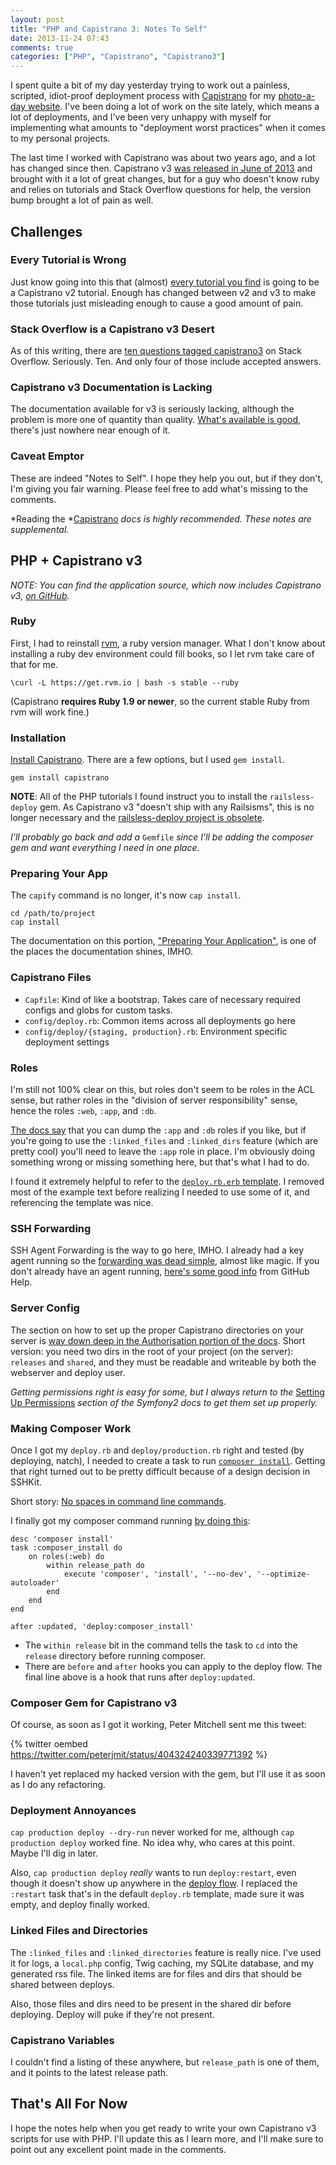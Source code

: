 ```yaml
---
layout: post
title: "PHP and Capistrano 3: Notes To Self"
date: 2013-11-24 07:43
comments: true
categories: ["PHP", "Capistrano", "Capistrano3"]
---
```


I spent quite a bit of my day yesterday trying to work out a painless,
scripted, idiot-proof deployment process with [Capistrano](http://www.capistranorb.com/) for my 
[photo-a-day website](http://365.jeremykendall.net/).  I've been doing a lot of work on the
site lately, which means a lot of deployments, and I've been very unhappy with
myself for implementing what amounts to "deployment worst practices" when it
comes to my personal projects.

The last time I worked with Capistrano was about two years ago, and a lot has changed
since then.  Capistrano v3 [was released in June of 2013](http://www.capistranorb.com/2013/06/01/release-announcement.html)
and brought with it a lot of great changes, but for a guy who doesn't know ruby and 
relies on tutorials and Stack Overflow questions for help, the version bump brought
a lot of pain as well.

## Challenges

### Every Tutorial is Wrong

Just know going into this that (almost) [every tutorial you find](https://www.google.com/search?q=php+capistrano+v3&oq=php+capistrano+v3&aqs=chrome..69i57j69i64.3471j0j7&sourceid=chrome&espv=210&es_sm=91&ie=UTF-8) 
is going to be a Capistrano v2 tutorial.  Enough has changed between v2 and v3
to make those tutorials just misleading enough to cause a good amount of pain.  

### Stack Overflow is a Capistrano v3 Desert

As of this writing, there are [ten questions tagged capistrano3](http://stackoverflow.com/questions/tagged/capistrano3) 
on Stack Overflow. Seriously. Ten. And only four of those include accepted answers.  

### Capistrano v3 Documentation is Lacking

The documentation available for v3 is seriously lacking, although the problem
is more one of quantity than quality. [What's available is good](http://www.capistranorb.com/), 
there's just nowhere near enough of it.

### Caveat Emptor

These are indeed "Notes to Self".  I hope they help you out, but if they don't,
I'm giving you fair warning.  Please feel free to add what's missing to the
comments.

*Reading the *[Capistrano](http://www.capistranorb.com/) *docs is highly
recommended. These notes are supplemental.*

## PHP + Capistrano v3

*NOTE: You can find the application source, which now includes Capistrano v3,
[on GitHub](https://github.com/jeremykendall/flaming-archer).*

### Ruby

First, I had to reinstall [rvm](https://rvm.io/rvm/install), a ruby version manager.
What I don't know about installing a ruby dev environment could fill books, so I let
rvm take care of that for me.

```
\curl -L https://get.rvm.io | bash -s stable --ruby
```

(Capistrano **requires Ruby 1.9 or newer**, so the current stable Ruby from rvm
will work fine.)

### Installation

[Install Capistrano](http://www.capistranorb.com/documentation/getting-started/installation/).
There are a few options, but I used `gem install`.

```
gem install capistrano
```

**NOTE**: All of the PHP tutorials I found instruct you to install the
`railsless-deploy` gem. As Capistrano v3 "doesn't ship with any Railsisms", 
this is no longer necessary and the [railsless-deploy project is obsolete](https://github.com/leehambley/railsless-deploy).

*I'll probably go back and add a* `Gemfile` *since I'll be adding the composer gem and want everything I need in one place.*

### Preparing Your App

The `capify` command is no longer, it's now `cap install`.  

```
cd /path/to/project
cap install
```

The documentation on this portion, ["Preparing Your Application"](http://www.capistranorb.com/documentation/getting-started/preparing-your-application/),
is one of the places the documentation shines, IMHO.

### Capistrano Files

* `Capfile`: Kind of like a bootstrap. Takes care of necessary required
configs and globs for custom tasks.
* `config/deploy.rb`: Common items across all deployments go here
* `config/deploy/{staging, production}.rb`: Environment specific deployment settings

### Roles

I'm still not 100% clear on this, but roles don't seem to be roles in the ACL
sense, but rather roles in the "division of server responsibility" sense, hence the 
roles `:web`, `:app`, and `:db`.

[The docs say](http://www.capistranorb.com/documentation/getting-started/preparing-your-application/#toc_3) that you can dump the `:app` and `:db` roles if you like, but if
you're going to use the `:linked_files` and `:linked_dirs` feature (which are
pretty cool) you'll need to leave the `:app` role in place. I'm obviously doing
something wrong or missing something here, but that's what I had to do.

I found it extremely helpful to refer to the [`deploy.rb.erb` template](https://github.com/capistrano/capistrano/blob/master/lib/capistrano/templates/deploy.rb.erb).
I removed most of the example text before realizing I needed to use some of it,
and referencing the template was nice.

### SSH Forwarding

SSH Agent Forwarding is the way to go here, IMHO.  I already had a key agent running
so the [forwarding was dead simple](http://www.capistranorb.com/documentation/getting-started/authentication-and-authorisation/#toc_3),
almost like magic.  If you don't already have an agent running,
[here's some good info](https://help.github.com/articles/working-with-ssh-key-passphrases) 
from GitHub Help.

### Server Config

The section on how to set up the proper Capistrano directories on your server is
[way down deep in the Authorisation portion of the docs](http://www.capistranorb.com/documentation/getting-started/authentication-and-authorisation/#toc_8).
Short version: you need two dirs in the root of your project (on the server):
`releases` and `shared`, and they must be readable and writeable by both the
webserver and deploy user.

*Getting permissions right is easy for some, but I always return to the* 
[Setting Up Permissions](http://symfony.com/doc/current/book/installation.html#configuration-and-setup)
*section of the Symfony2 docs to get them set up properly.*

### Making Composer Work

Once I got my `deploy.rb` and `deploy/production.rb` right and tested (by deploying, natch),
I needed to create a task to run [`composer install`](http://getcomposer.org).
Getting that right turned out to be pretty difficult because of a design decision
in SSHKit.

Short story: [No spaces in command line commands](https://github.com/capistrano/capistrano/issues/719#issuecomment-26917090).

I finally got my composer command running [by doing this](https://github.com/jeremykendall/flaming-archer/blob/dc1900aab5386b164430b001032b310f78a3c0e5/config/deploy.rb#L18-L27):

```
desc 'composer install'
task :composer_install do
    on roles(:web) do
        within release_path do
            execute 'composer', 'install', '--no-dev', '--optimize-autoloader'
        end
    end
end

after :updated, 'deploy:composer_install'
```

* The `within release` bit in the command tells the task to `cd` into the 
`release` directory before running composer.
* There are `before` and `after` hooks you can apply to the deploy flow. The final line above is a hook that runs after `deploy:updated`.

### Composer Gem for Capistrano v3

Of course, as soon as I got it working, Peter Mitchell sent me this tweet:

{% twitter oembed https://twitter.com/peterjmit/status/404324240339771392 %}

I haven't yet replaced my hacked version with the gem, but I'll use it
as soon as I do any refactoring.

### Deployment Annoyances

`cap production deploy --dry-run` never worked for me, although `cap production deploy`
worked fine.  No idea why, who cares at this point.  Maybe I'll dig in later.

Also, `cap production deploy` *really* wants to run `deploy:restart`, even
though it doesn't show up anywhere in the [deploy flow](http://www.capistranorb.com/documentation/getting-started/flow/). 
I replaced the `:restart` task that's in the default `deploy.rb` template, made
sure it was empty, and deploy finally worked.

### Linked Files and Directories

The `:linked_files` and `:linked_directories` feature is really nice. I've used
it for logs, a `local.php` config, Twig caching, my SQLite database, and my
generated rss file. The linked items are for files and dirs that should be
shared between deploys.

Also, those files and dirs need to be present in the shared dir before
deploying. Deploy will puke if they're not present.

### Capistrano Variables

I couldn't find a listing of these anywhere, but `release_path` is one of them,
and it points to the latest release path.

## That's All For Now

I hope the notes help when you get ready to write your own Capistrano v3 scripts
for use with PHP.  I'll update this as I learn more, and I'll make sure to point out
any excellent point made in the comments.
